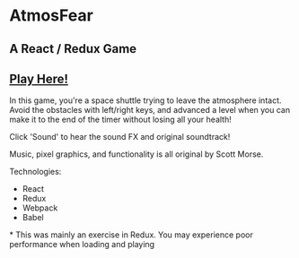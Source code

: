 # AtmosFear
## A React / Redux Game

## <a href="http://atmos-fear.herokuapp.com">Play Here!</a>

In this game, you're a space shuttle trying to leave the atmosphere intact.  Avoid the obstacles with left/right keys, and advanced a level when you can make it to the end of the timer without losing all your health!

Click 'Sound' to hear the sound FX and original soundtrack!

Music, pixel graphics, and functionality is all original by Scott Morse.

Technologies:
* React
* Redux
* Webpack
* Babel

\* This was mainly an exercise in Redux.  You may experience poor performance when loading and playing